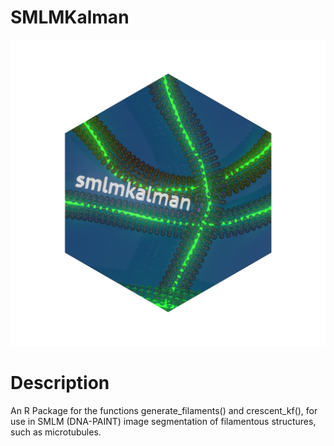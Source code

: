 # SMLMKalman
![smlmkalman logo](/man/figures/logo.png)

# Description
An R Package for the functions generate_filaments() and crescent_kf(), for use in SMLM (DNA-PAINT) image segmentation of filamentous structures, such as microtubules.

